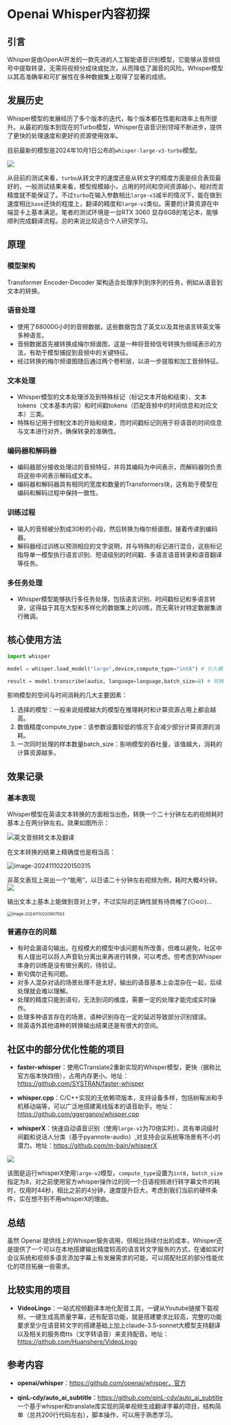 # Openai Whisper内容初探

## 引言

Whisper是由OpenAI开发的一款先进的人工智能语音识别模型，它能够从音频信号中提取转录，无需将视频分成块或批次，从而降低了漏音的风险。Whisper模型以其高准确率和可扩展性在多种数据集上取得了显著的成绩。

## 发展历史

Whisper模型的发展经历了多个版本的迭代，每个版本都在性能和效率上有所提升。从最初的版本到现在的Turbo模型，Whisper在语音识别领域不断进步，提供了更快的处理速度和更好的资源使用效率。

目前最新的模型是2024年10月1日公布的`whisper-large-v3-turbo`模型。

![](img/models.png)

从目前的测试来看，`turbo`从转文字的速度还是从转文字的精度方面是综合表现最好的，一般测试结果来看，模型规模越小，占用的时间和空间资源越小，相对而言精度就不能保证了。不过`turbo`在输入参数相比`large-v3`减半的情况下，能在做到速度相比`base`还快的程度上，翻译的精度和`large-v2`类似。需要的计算资源在中端显卡上基本满足。笔者的测试环境是一台RTX 3060 显存6GB的笔记本，能够顺利完成翻译流程。总的来说比较适合个人研究学习。

## 原理

### 模型架构

Transformer Encoder-Decoder 架构适合处理序列到序列的任务，例如从语音到文本的转换。

### 语音处理

- 使用了680000小时的音频数据，这些数据包含了英文以及其他语言转英文等多种语言。
- 音频数据首先被转换成梅尔频谱图，这是一种将音频信号转换为频域表示的方法，有助于模型捕捉到音频中的关键特征。
- 经过转换的梅尔频谱图随后通过两个卷积层，以进一步提取和加工音频特征。

### 文本处理

- Whisper模型的文本处理涉及到特殊标记（标记文本开始和结束）、文本tokens（文本基本内容）和时间戳tokens（匹配音频中的时间信息和对应文本）三类。
- 特殊标记用于控制文本的开始和结束，而时间戳标记则用于将语音的时间信息与文本进行对齐，确保转录的准确性。

### 编码器和解码器

- 编码器部分接收处理过的音频特征，并将其编码为中间表示，而解码器则负责将这些中间表示解码成文本。
- 编码器和解码器具有相同的宽度和数量的Transformers块，这有助于模型在编码和解码过程中保持一致性。

### 训练过程

- 输入的音频被分割成30秒的小段，然后转换为梅尔频谱图，接着传递到编码器。
- 解码器经过训练以预测相应的文字说明，并与特殊的标记进行混合，这些标记指导单一模型执行语言识别、短语级别的时间戳、多语言语音转录和语音翻译等任务。

### 多任务处理

- Whisper模型能够执行多任务处理，包括语言识别、时间戳标记和多语言转录，这得益于其在大型和多样化的数据集上的训练，而无需针对特定数据集进行微调。

## 核心使用方法

```python
import whisper

model = whisper.load_model("large",device,compute_type="int8") # 引入模型，device可指定cuda或cpu,compute_type指定了模型运行时的数值精度

result = model.transcribe(audio, language=language,batch_size=8) # 转换音频文件为文本输出，batch_size定义了模型推理时每次处理的样本数量
```



影响模型的空间与时间消耗的几大主要因素：

1. 选择的模型：一般来说规模越大的模型在推理耗时和计算资源占用上都会越高。
2. 数值精度compute_type：该参数设置较低的情况下会减少部分计算资源的消耗。
3. 一次同时处理的样本数量batch_size：影响模型的吞吐量，该值越大，消耗的计算资源越多。




## 效果记录

### 基本表现

Whisper模型在英语文本转换的方面相当出色，转换一个二十分钟左右的视频耗时基本上在两分钟左右。效果如图所示：

![英文音频转文本及翻译](img/英文音频转文本及翻译.png)

在文本转换的结果上精确度也是相当高：

![image-20241110220150315](img/image-20241110220150315.png)

非英文表现上突出一个“能用”，以日语二十分钟左右视频为例，耗时大概4分钟。![](img/新音频转文本及翻译.png)

输出文本上基本上能做到音对上字，不过实际的正确性就有待商榷了(⊙o⊙)…

<img src="img/image-20241110220907553.png" alt="image-20241110220907553" style="zoom: 67%;" />

### 普遍存在的问题

- 有时会漏语句输出，在规模大的模型中该问题有所改善，但难以避免，社区中有人提出可以将人声音轨分离出来再进行转换，可以考虑。但考虑到Whisper本身的训练是没有做分离的，待验证。
- 断句偶尔还有问题。
- 对多人混杂对话的场景处理不是太好，输出的语音基本上会混杂在一起，后续处理就会难以理解。
- 处理的精度只能到语句，无法到词的维度，需要一定的处理才能完成实时操作。
- 处理多种语言存在的场景，语种识别存在一定的延迟导致部分识别错误。
- 除英语外其他语种的转换输出结果还是有很大的空间。

## 社区中的部分优化性能的项目

- **faster-whisper**：使用CTranslate2重新实现的Whisper模型，更快（据称比官方版本快四倍），占用内存更小。地址：https://github.com/SYSTRAN/faster-whisper
- **whisper.cpp**：C/C++实现的无依赖项版本，支持设备多样，包括树莓派和手机移动端等，可以广泛地搭建离线版本的语音助手。地址：https://github.com/ggerganov/whisper.cpp

- **whisperX**：快速自动语音识别（使用`large-v2`为70倍实时），具有单词级时间戳和说话人分类（基于pyannote-audio）,对支持会议系统等场景有不小的潜力。地址：https://github.com/m-bain/whisperX

![](img/whisperx.png)

该图是运行whisperX使用`large-v2`模型，`compute_type`设置为`int8`，`batch_size`指定为8，对之前使用官方whisper操作过的同一个日语视频进行转字幕文件的耗时，仅用时44秒，相比之前的4分钟，速度提升巨大，考虑到我们当前的硬件条件，实在想不到不用whisperX的理由。

## 总结

虽然 Openai 提供线上的Whisper服务调用，但相比持续付出的成本，Whisper还是提供了一个可以在本地搭建输出精度较高的语言转文字服务的方式，在诸如实时会议系统和视频多语言添加字幕上有发展需求的可能，可以搭配社区的部分性能优化的项目拓展一些需求。

## 比较实用的项目

- **VideoLingo**：一站式视频翻译本地化配音工具，一键从Youtube链接下载视频，一键生成高质量字幕，还有配音功能，就是搭建要求比较高，完整的功能要求至少在语音转文字的搭建基础上加上claude-3.5-sonnet大模型支持翻译以及相关的服务商tts（文字转语音）来支持配音。地址：https://github.com/Huanshere/VideoLingo

## 参考内容

- **openai/whisper**：https://github.com/openai/whisper，官方

- **qinL-cdy/auto_ai_subtitle**：https://github.com/qinL-cdy/auto_ai_subtitle 一个基于whisper和translate库实现的简单视频生成翻译字幕的项目，结构简单（总共200行代码左右），脚本操作，可以用于熟悉学习。

